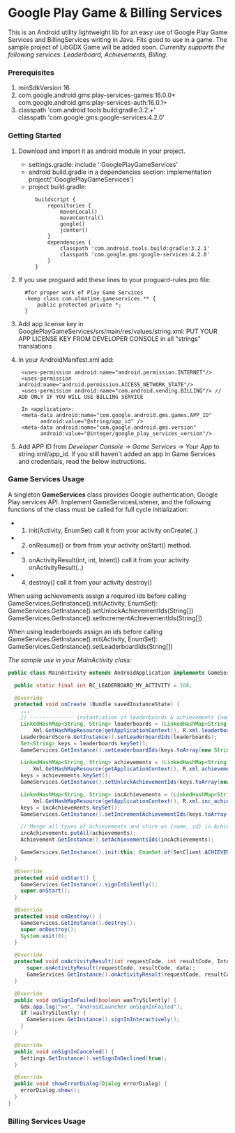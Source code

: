 # Google Play Game & Billing Services

This is an Android utility lightweight lib for an easy use of Google Play Game Services and BillingServices writing in Java.
Fits good to use in a game. The sample project of LibGDX Game will be added soon. 
*Currenlty supports the following services: Leaderboard, Achievements, Billing.*

### Prerequisites

1) minSdkVersion 16
2) com.google.android.gms:play-services-games:16.0.0+           
   com.google.android.gms:play-services-auth:16.0.1+
3) classpath 'com.android.tools.build:gradle:3.2.+'   
   classpath 'com.google.gms:google-services:4.2.0'

### Getting Started

1) Download and import it as android module in your project.
   * settings.gradle: include ':GooglePlayGameServices'   
   * android build.gradle in a dependencies section: implementation project(':GooglePlayGameServices')
   * project build.gradle:
      ```
        buildscript {
            repositories {
                mavenLocal()
                mavenCentral()
                google()
                jcenter()
            }
            dependencies {
                classpath 'com.android.tools.build:gradle:3.2.1'
                classpath 'com.google.gms:google-services:4.2.0'
            }
        } 
      ```
      
  2) If you use proguard add these lines to your proguard-rules.pro file:
      ```
        #for proper work of Play Game Services
        -keep class com.almatime.gameservices.** {
            public protected private *;
        }
      ```
      
  3) Add app license key in GooglePlayGameServices/srs/main/res/values/string.xml:
        <string name="license_key">PUT YOUR APP LICENSE KEY FROM DEVELOPER CONSOLE in all "strings" translations</string>

  4) In your AndroidManifest.xml add:
     ```
      <uses-permission android:name="android.permission.INTERNET"/>
      <uses-permission android:name="android.permission.ACCESS_NETWORK_STATE"/>
      <uses-permission android:name="com.android.vending.BILLING"/> // ADD ONLY IF YOU WILL USE BILLING SERVICE
      
      In <application>:
      <meta-data android:name="com.google.android.gms.games.APP_ID"
            android:value="@string/app_id" />
      <meta-data android:name="com.google.android.gms.version"
            android:value="@integer/google_play_services_version"/>
     ```
     
  5) Add APP ID from *Developer Console -> Game Services -> Your App* to string.xml/app_id.
     If you still haven't added an app in Game Services and credentials, read the below instructions.
  
### Game Services Usage
A singleton <b>GameServices</b> class provides Google authentication, Google Play services API. 
Implement GameServicesListener, and the following functions of the class must be called for full cycle initialization:

 * 1) init(Activity, EnumSet) call it from your activity onCreate(..)
 * 2) onResume() or from from your activity onStart() method.
 * 3) onActivityResult(int, int, Intent)} call it from your activity onActivityResult(..)
 * 4) destroy() call it from your activity destroy()

 When using achievements assign a required ids before calling GameServices.GetInstance().init(Activity, EnumSet):
 GameServices.GetInstance().setUnlockAchievementIds(String[])
 GameServices.GetInstance().setIncrementAchievementIds(String[])
 
 When using leaderboards assign an ids before calling GameServices.GetInstance().init(Activity, EnumSet):
 GameServices.GetInstance().setLeaderboardIds(String[])

*The sample use in your MainActivity class:*

  ```java
  public class MainActivity extends AndroidApplication implements GameServices.GameServicesListener {
  
    public static final int RC_LEADERBOARD_MY_ACTIVITY = 108;

    @Override
    protected void onCreate (Bundle savedInstanceState) {
      ...
      // -------------- instantiation of leaderbaords & achievements {name, id} ---------------
      LinkedHashMap<String, String> leaderboards = (LinkedHashMap<String, String>)
          Xml.GetHashMapResource(getApplicationContext(), R.xml.leaderboards);
      LeaderboardScore.GetInstance().setLeaderboardIds(leaderboards);
      Set<String> keys = leaderboards.keySet();
      GameServices.GetInstance().setLeaderboardIds(keys.toArray(new String[keys.size()]));

      LinkedHashMap<String, String> achievements = (LinkedHashMap<String, String>)
          Xml.GetHashMapResource(getApplicationContext(), R.xml.achievements);
      keys = achievements.keySet();
      GameServices.GetInstance().setUnlockAchievementIds(keys.toArray(new String[keys.size()]));

      LinkedHashMap<String, String> incAchievements = (LinkedHashMap<String, String>)
          Xml.GetHashMapResource(getApplicationContext(), R.xml.inc_achievements);
      keys = incAchievements.keySet();
      GameServices.GetInstance().setIncrementAchievementIds(keys.toArray(new String[keys.size()]));

      // Merge all types of achievements and store as {name, id} in Achievements Manager
      incAchievements.putAll(achievements);
      Achievement.GetInstance().setAchievementsIds(incAchievements);

      GameServices.GetInstance().init(this, EnumSet.of(SetClient.ACHIEVEMENTS, SetClient.LEADERBOARD));  
    }

    @Override
    protected void onStart() {
      GameServices.GetInstance().signInSilently();
      super.onStart();
    }

    @Override
    protected void onDestroy() {
      GameServices.GetInstance().destroy();
      super.onDestroy();
      System.exit(0);
    }

    @Override
    protected void onActivityResult(int requestCode, int resultCode, Intent data) {
        super.onActivityResult(requestCode, resultCode, data);
        GameServices.GetInstance().onActivityResult(requestCode, resultCode, data);
    }

    @Override
    public void onSignInFailed(boolean wasTrySilently) {
      Gdx.app.log("xo", "AndroidLauncher onSignInFailed");
      if (wasTrySilently) {
        GameServices.GetInstance().signInInteractively();
      }
    }

    @Override
    public void onSignInCanceled() {
      Settings.GetInstance().setSignInDeclined(true);
    }

    @Override
    public void showErrorDialog(Dialog errorDialog) {
      errorDialog.show();
    }
  }
  ```

### Billing Services Usage
